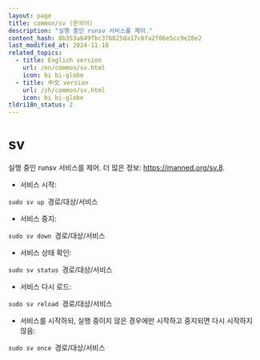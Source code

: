 ```yaml
---
layout: page
title: common/sv (한국어)
description: "실행 중인 runsv 서비스를 제어."
content_hash: 8b353a649fbc376825da17c6fa2f06e5cc9e28e2
last_modified_at: 2024-11-10
related_topics:
  - title: English version
    url: /en/common/sv.html
    icon: bi bi-globe
  - title: 中文 version
    url: /zh/common/sv.html
    icon: bi bi-globe
tldri18n_status: 2
---
```

# sv

실행 중인 runsv 서비스를 제어.
더 많은 정보: <https://manned.org/sv.8>.

- 서비스 시작:

`sudo sv up `<span class="tldr-var badge badge-pill bg-dark-lm bg-white-dm text-white-lm text-dark-dm font-weight-bold">경로/대상/서비스</span>

- 서비스 중지:

`sudo sv down `<span class="tldr-var badge badge-pill bg-dark-lm bg-white-dm text-white-lm text-dark-dm font-weight-bold">경로/대상/서비스</span>

- 서비스 상태 확인:

`sudo sv status `<span class="tldr-var badge badge-pill bg-dark-lm bg-white-dm text-white-lm text-dark-dm font-weight-bold">경로/대상/서비스</span>

- 서비스 다시 로드:

`sudo sv reload `<span class="tldr-var badge badge-pill bg-dark-lm bg-white-dm text-white-lm text-dark-dm font-weight-bold">경로/대상/서비스</span>

- 서비스를 시작하되, 실행 중이지 않은 경우에만 시작하고 중지되면 다시 시작하지 않음:

`sudo sv once `<span class="tldr-var badge badge-pill bg-dark-lm bg-white-dm text-white-lm text-dark-dm font-weight-bold">경로/대상/서비스</span>
